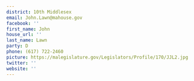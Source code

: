 ```yaml
---
district: 10th Middlesex
email: John.Lawn@mahouse.gov
facebook: ''
first_name: John
house_url: ''
last_name: Lawn
party: D
phone: (617) 722-2460
picture: https://malegislature.gov/Legislators/Profile/170/JJL2.jpg
twitter: ''
website: ''
---
```

